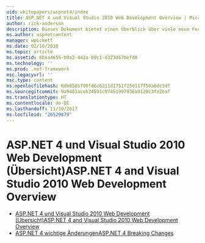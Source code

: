 ```yaml
---
uid: whitepapers/aspnet4/index
title: ASP.NET 4 und Visual Studio 2010 Web Development Overview | Microsoft Docs
author: rick-anderson
description: Dieses Dokument bietet einen Überblick über viele neue Features für ASP.NET, die in.NET Framework 4 und Visual Studio 2010 enthalten sind.
ms.author: aspnetcontent
manager: wpickett
ms.date: 02/10/2010
ms.topic: article
ms.assetid: 6bea4655-b0a2-442a-b9c1-d323467befd8
ms.technology: ''
ms.prod: .net-framework
msc.legacyurl: ''
msc.type: content
ms.openlocfilehash: 6db056bf00fd6c6211d1751f25d117f50a6dc3df
ms.sourcegitcommit: 9a9483aceb34591c97451997036a9120c3fe2baf
ms.translationtype: HT
ms.contentlocale: de-DE
ms.lasthandoff: 11/10/2017
ms.locfileid: "26529879"
---
```

<a name="aspnet-4-and-visual-studio-2010-web-development-overview"></a><span data-ttu-id="8f2c1-103">ASP.NET 4 und Visual Studio 2010 Web Development (Übersicht)</span><span class="sxs-lookup"><span data-stu-id="8f2c1-103">ASP.NET 4 and Visual Studio 2010 Web Development Overview</span></span>
====================
- [<span data-ttu-id="8f2c1-104">ASP.NET 4 und Visual Studio 2010 Web Development (Übersicht)</span><span class="sxs-lookup"><span data-stu-id="8f2c1-104">ASP.NET 4 and Visual Studio 2010 Web Development Overview</span></span>](overview.md)
- [<span data-ttu-id="8f2c1-105">ASP.NET 4 wichtige Änderungen</span><span class="sxs-lookup"><span data-stu-id="8f2c1-105">ASP.NET 4 Breaking Changes</span></span>](breaking-changes.md)
